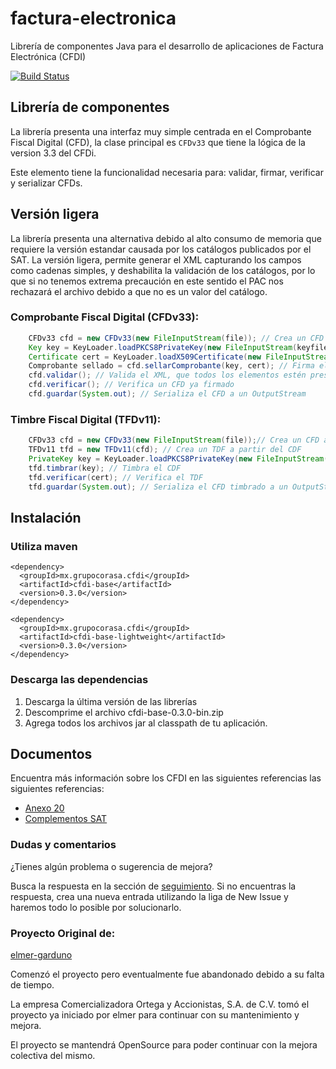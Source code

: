 factura-electronica
====================

Librería de componentes Java para el desarrollo de aplicaciones de Factura Electrónica (CFDI)

[![Build Status](https://secure.travis-ci.org/GrupoCorasa/factura-electronica.png)](http://travis-ci.org/GrupoCorasa/factura-electronica)

## Librería de componentes

La librería presenta una interfaz muy simple centrada en el Comprobante Fiscal
Digital (CFD), la clase principal es `CFDv33` que tiene la lógica 
de la version 3.3 del CFDi.

Este elemento tiene la funcionalidad necesaria para: validar, firmar, verificar y serializar CFDs.

## Versión ligera

La librería presenta una alternativa debido al alto consumo de memoria que requiere la versión estandar causada por los catálogos publicados por el SAT.
La versión ligera, permite generar el XML capturando los campos como cadenas simples, y deshabilita la validación de los catálogos, por lo que si no tenemos extrema precaución en este sentido el PAC nos rechazará el archivo debido a que no es un valor del catálogo.

### Comprobante Fiscal Digital  (CFDv33):

```java
    CFDv33 cfd = new CFDv33(new FileInputStream(file)); // Crea un CFD a partir de un InputStream
    Key key = KeyLoader.loadPKCS8PrivateKey(new FileInputStream(keyfile),  password);
    Certificate cert = KeyLoader.loadX509Certificate(new FileInputStream(certFile));
    Comprobante sellado = cfd.sellarComprobante(key, cert); // Firma el CFD y obtiene un Comprobante sellado
    cfd.validar(); // Valida el XML, que todos los elementos estén presentes
    cfd.verificar(); // Verifica un CFD ya firmado
    cfd.guardar(System.out); // Serializa el CFD a un OutputStream
```

### Timbre Fiscal Digital (TFDv11):

```java
    CFDv33 cfd = new CFDv33(new FileInputStream(file));// Crea un CFD a partir de un InputStream
    TFDv11 tfd = new TFDv11(cfd); // Crea un TDF a partir del CDF
    PrivateKey key = KeyLoader.loadPKCS8PrivateKey(new FileInputStream(keyfile), password);
    tfd.timbrar(key); // Timbra el CDF
    tfd.verificar(cert); // Verifica el TDF
    tfd.guardar(System.out); // Serializa el CFD timbrado a un OutputStream
```

## Instalación

### Utiliza maven
```
<dependency>
  <groupId>mx.grupocorasa.cfdi</groupId>
  <artifactId>cfdi-base</artifactId>
  <version>0.3.0</version>
</dependency>
```

```
<dependency>
  <groupId>mx.grupocorasa.cfdi</groupId>
  <artifactId>cfdi-base-lightweight</artifactId>
  <version>0.3.0</version>
</dependency>
```

### Descarga las dependencias

 1. Descarga la última versión de las librerías
 2. Descomprime el archivo cfdi-base-0.3.0-bin.zip
 3. Agrega todos los archivos jar al classpath de tu aplicación.

## Documentos

Encuentra más información sobre los CFDI en las siguientes referencias las siguientes referencias:

* [Anexo 20](http://www.sat.gob.mx/informacion_fiscal/factura_electronica/Paginas/Anexo_20_version3.3.aspx)
* [Complementos SAT](http://www.sat.gob.mx/informacion_fiscal/factura_electronica/Paginas/complementos_factura_cfdi.aspx)

### Dudas y comentarios
¿Tienes algún problema o sugerencia de mejora?

Busca la respuesta en la sección de [seguimiento](https://github.com/GrupoCorasa/factura-electronica/issues?state=open). Si no encuentras la respuesta, crea una nueva entrada utilizando 
la liga de New Issue y haremos todo lo posible por solucionarlo.

### Proyecto Original de:
[elmer-garduno](https://github.com/elmer-garduno)

Comenzó el proyecto pero eventualmente fue abandonado debido a su falta de tiempo. 

La empresa Comercializadora Ortega y Accionistas, S.A. de C.V. tomó el proyecto ya iniciado por elmer para continuar con su mantenimiento y mejora.

El proyecto se mantendrá OpenSource para poder continuar con la mejora colectiva del mismo.